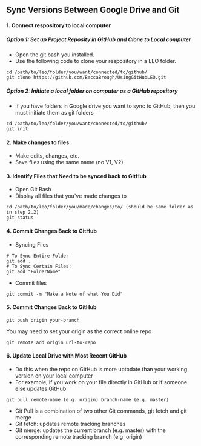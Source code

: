 ## Sync Versions Between Google Drive and Git

#### 1. Connect respository to local computer
##### Option 1:  Set up Project Reposity in GitHub  and Clone to Local computer 
- Open the git bash you installed. 
- Use the following code to clone your respository in a LEO folder. 
```
cd /path/to/leo/folder/you/want/connected/to/github/
git clone https://github.com/BeccaBrough/UsingGitHubLEO.git
```
##### Option 2:  Initiate a local folder on computer as a GitHub repository 
- If you have folders in Google drive you want to sync to GitHub, then you must initiate them as git folders

```
cd /path/to/leo/folder/you/want/connected/to/github/
git init
```

#### 2. Make changes to files 
- Make edits, changes, etc. 
- Save files using the same name (no V1, V2) 

#### 3. Identify Files that Need to be synced back to GitHub
- Open Git Bash
- Display all files that you've made changes to
```
cd /path/to/leo/folder/you/made/changes/to/ (should be same folder as in step 2.2)
git status 
```
#### 4. Commit Changes Back to GitHub
- Syncing Files 
```
# To Sync Entire Folder
git add . 
# To Sync Certain Files:
git add "FolderName" 
```
- Commit files 
```
git commit -m "Make a Note of what You Did"
```
#### 5. Commit Changes Back to GitHub
```
git push origin your-branch
```

You may need to set your origin as the correct online repo

```
git remote add origin url-to-repo
```
#### 6. Update Local Drive with Most Recent GitHub
- Do this when the repo on GitHub is more uptodate than your working version on your local computer
- For example, if you work on your file directly in GitHub or if someone else updates GitHub
```
git pull remote-name (e.g. origin) branch-name (e.g. master)
```
- Git Pull is a combination of two other Git commands, git fetch and git merge 
- Git fetch: updates remote tracking branches
- Git merge: updates the current branch (e.g. master) with the corresponding remote tracking branch  (e.g. origin)

